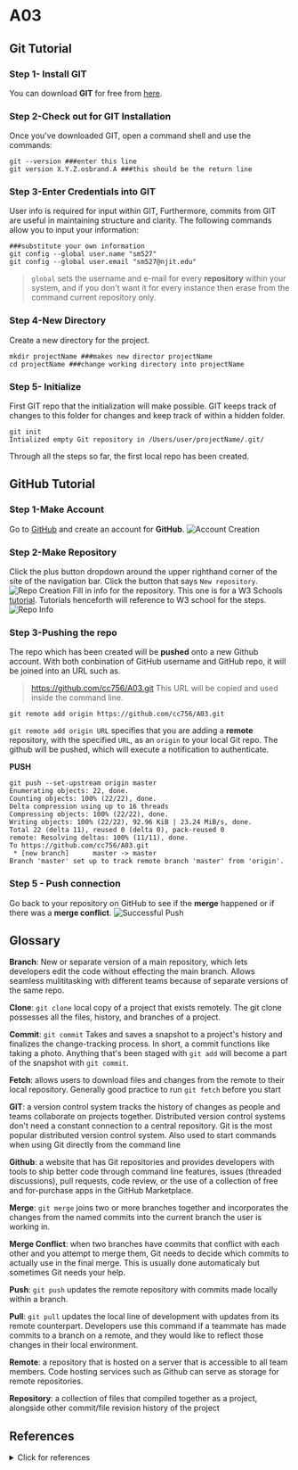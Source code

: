 # A03 
## Git Tutorial
### Step 1- Install GIT
You can download **GIT** for free from [here](https://git-scm.com).

### Step 2-Check out for GIT Installation
Once you've downloaded GIT, open a command shell and use the commands:
```
git --version ###enter this line
git version X.Y.Z.osbrand.A ###this should be the return line
```
### Step 3-Enter Credentials into GIT
User info is required for input within GIT, Furthermore, commits from GIT are useful in maintaining structure and clarity. The following commands allow you to input your information:
```
###substitute your own information
git config --global user.name "sm527"
git config --global user.email "sm527@njit.edu"
```
> `global` sets the username and e-mail for every **repository** within your system, and if you don't want it for every instance then erase from the command  current repository only.
### Step 4-New Directory
Create a new directory for the project.
```
mkdir projectName ###makes new director projectName
cd projectName ###change working directory into projectName
```
### Step 5- Initialize
First GIT repo that the initialization will make possible. GIT keeps track of changes to this folder for changes and keep track of within a hidden folder.
```
git init
Intialized empty Git repository in /Users/user/projectName/.git/
```
Through all the steps so far, the first local repo has been created.

## GitHub Tutorial

### Step 1-Make Account
Go to [GitHub](github.com) and create an account for **GitHub**.
![Account Creation](https://www.w3schools.com/git/img_githup_sign_up.png)

### Step 2-Make Repository
Click the plus button dropdown around the upper righthand corner of the site of the navigation bar. Click the button that says `New repository`.
![Repo Creation](https://www.w3schools.com/git/img_github_new_repo.png)
Fill in info for the repository. This one is for a W3 Schools [tutorial](https://www.w3schools.com/git/git_remote_getstarted.asp?remote=github). Tutorials henceforth will reference to W3 school for the steps.
![Repo Info](https://www.w3schools.com/git/img_github_new_repo_create.png)

### Step 3-Pushing the repo
The repo which has been created will be **pushed** onto a new Github account. With both conbination of GitHub username and GitHub repo, it will be joined into an URL such as.
> https://github.com/cc756/A03.git
This URL will be copied and used inside the command line.
```
git remote add origin https://github.com/cc756/A03.git
```
`git remote add origin URL` specifies that you are adding a **remote** repository, with the specified `URL`, as an `origin` to your local Git repo.
The github will be pushed, which will execute a notification to authenticate.

**PUSH**
```
git push --set-upstream origin master
Enumerating objects: 22, done.
Counting objects: 100% (22/22), done.
Delta compression using up to 16 threads
Compressing objects: 100% (22/22), done.
Writing objects: 100% (22/22), 92.96 KiB | 23.24 MiB/s, done.
Total 22 (delta 11), reused 0 (delta 0), pack-reused 0
remote: Resolving deltas: 100% (11/11), done.
To https://github.com/cc756/A03.git
 * [new branch]      master -> master
Branch 'master' set up to track remote branch 'master' from 'origin'.
```
### Step 5 - Push connection
Go back to your repository on GitHub to see if the **merge** happened or if there was a **merge conflict**.
![Successful Push](https://www.w3schools.com/git/img_github_merged.png)




## Glossary
**Branch**: New or separate version of a main repository, which lets developers edit the code without effecting the main branch. Allows seamless mulititasking with different teams because of separate versions of the same repo.

**Clone**: `git clone` local copy of a project that exists remotely. The git clone possesses all the files, history, and branches of a project.

**Commit**: `git commit` Takes and saves a snapshot to a project's history and finalizes the change-tracking process. In short, a commit functions like taking a photo. Anything that's been staged with `git add` will become a part of the snapshot with `git commit`.

**Fetch**: allows users to download files and changes from the remote to their local repository. Generally good practice to run `git fetch` before you start

**GIT**: a version control system tracks the history of changes as people and teams collaborate on projects together. Distributed version control systems don't need a constant connection to a central repository. Git is the most popular distributed version control system. Also used to start commands when using Git directly from the command line

**Github**: a website that has Git repositories and provides developers with tools to ship better code through command line features, issues (threaded discussions), pull requests, code review, or the use of a collection of free and for-purchase apps in the GitHub Marketplace.

**Merge**: `git merge` joins two or more branches together and incorporates the changes from the named commits into the current branch the user is working in.

**Merge Conflict**: when two branches have commits that conflict with each other and you attempt to merge them, Git needs to decide which commits to actually use in the final merge. This is usually done automaticaly but sometimes Git needs your help.

**Push**: `git push` updates the remote repository with commits made locally within a branch.

**Pull**: `git pull` updates the local line of development with updates from its remote counterpart. Developers use this command if a teammate has made commits to a branch on a remote, and they would like to reflect those changes in their local environment.

**Remote**: a repository that is hosted on a server that is accessible to all team members. Code hosting services such as Github can serve as storage for remote repositories.

**Repository**: a collection of files that compiled together as a project, alongside other commit/file revision history of the project

## References
<details><summary>Click for references</summary> 
<p>
  
  - [Jet Brains](https://www.jetbrains.com/help/webstorm/getting-started-with-webstorm.html)
  - [GitHub Docs](https://docs.github.com/en)
  - [W3 Schools Git Tutorial](https://www.w3schools.com/git/)
  - Past classes
  
</p>
</details>
